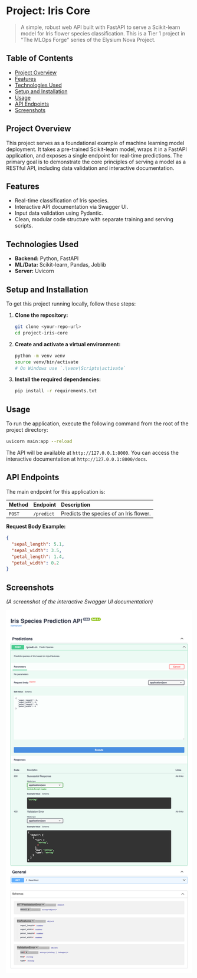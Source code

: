 # Project: Iris Core

> A simple, robust web API built with FastAPI to serve a Scikit-learn model for Iris flower species classification. 
> This is a Tier 1 project in "The MLOps Forge" series of the Elysium Nova Project.

## Table of Contents
- [Project Overview](#project-overview)
- [Features](#features)
- [Technologies Used](#technologies-used)
- [Setup and Installation](#setup-and-installation)
- [Usage](#usage)
- [API Endpoints](#api-endpoints)
- [Screenshots](#screenshots)

## Project Overview

This project serves as a foundational example of machine learning model deployment. 
It takes a pre-trained Scikit-learn model, wraps it in a FastAPI application, and exposes a single endpoint for real-time predictions. 
The primary goal is to demonstrate the core principles of serving a model as a RESTful API, including data validation and interactive documentation.

## Features
- Real-time classification of Iris species.
- Interactive API documentation via Swagger UI.
- Input data validation using Pydantic.
- Clean, modular code structure with separate training and serving scripts.

## Technologies Used
- **Backend:** Python, FastAPI
- **ML/Data:** Scikit-learn, Pandas, Joblib
- **Server:** Uvicorn

## Setup and Installation
To get this project running locally, follow these steps:

1. **Clone the repository:**
   ```bash
   git clone <your-repo-url>
   cd project-iris-core
   ```
2. **Create and activate a virtual environment:**
   ```bash
   python -m venv venv
   source venv/bin/activate 
   # On Windows use `.\venv\Scripts\activate`
   ```
3. **Install the required dependencies:**
   ```bash
   pip install -r requirements.txt
   ```

## Usage
To run the application, execute the following command from the root of the project directory:
```bash
uvicorn main:app --reload
```
The API will be available at `http://127.0.0.1:8000`. You can access the interactive documentation at `http://127.0.0.1:8000/docs`.

## API Endpoints
The main endpoint for this application is:

| Method | Endpoint    | Description                                       |
| :----- | :---------- | :------------------------------------------------ |
| `POST` | `/predict`  | Predicts the species of an Iris flower.           |

**Request Body Example:**
```json
{
  "sepal_length": 5.1,
  "sepal_width": 3.5,
  "petal_length": 1.4,
  "petal_width": 0.2
}
```

## Screenshots
*(A screenshot of the interactive Swagger UI documentation)*

![Swagger UI Screenshot](assets/swagger_ui.png)